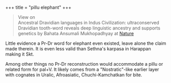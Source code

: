 +++
title = "pillu elephant"
+++


> View on  
> Ancestral Dravidian languages in Indus Civilization: ultraconserved Dravidian tooth-word reveals deep linguistic ancestry and supports genetics
> by Bahata Ansumali Mukhopadhyay at [Nature](https://www.nature.com/articles/s41599-021-00868-w)

Little evidence a Pr-Dr word for elephant even existed, leave alone the claim made therein. It is even less valid than Sethna's karpasa in Harappan making it Skt.

Among other things no Pr-Dr reconstruction would accommodate a pillu or related form for pal+V. It likely comes from a "Nostratic"-like earlier layer with cognates in Uralic, Afroasiatic, Chuchi-Kamchatkan for bite.


